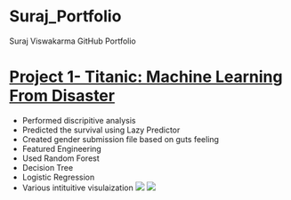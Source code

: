 # Suraj_Portfolio
Suraj Viswakarma GitHub Portfolio 

# [Project 1- Titanic: Machine Learning From Disaster](https://www.google.com) 
* Performed discripitive analysis 
* Predicted the survival using Lazy Predictor
* Created gender submission file based on guts feeling
* Featured Engineering 
* Used Random Forest 
* Decision Tree
* Logistic Regression 
* Various intituitive visulaization 
![](https://github.com/SurajViswakarma/Projects-/blob/main/Images/Titanic%2001.jpg)
![](https://github.com/SurajViswakarma/Projects-/blob/main/Images/Titanic%2002.png)
